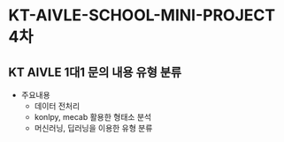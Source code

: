 # KT-AIVLE-SCHOOL-MINI-PROJECT 4차
## KT AIVLE 1대1 문의 내용 유형 분류
- 주요내용
  - 데이터 전처리
  - konlpy, mecab 활용한 형태소 분석
  - 머신러닝, 딥러닝을 이용한 유형 분류
